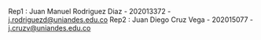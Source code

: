 
Rep1 : Juan Manuel Rodriguez Diaz - 202013372 - j.rodriguezd@uniandes.edu.co
Rep2 : Juan Diego Cruz Vega - 202015077 - j.cruzv@uniandes.edu.co
